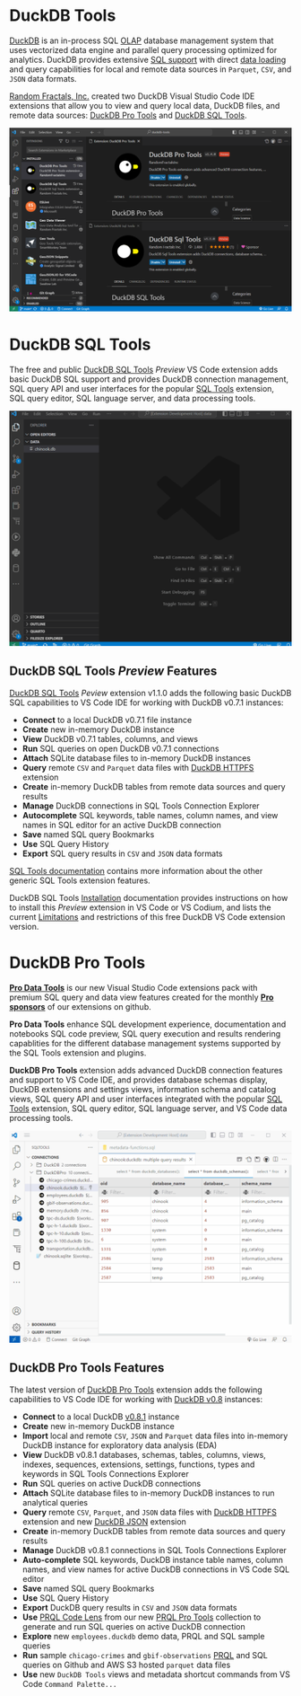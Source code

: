 # DuckDB Tools

[DuckDB](https://duckdb.org/docs/) is an in-process SQL [OLAP](https://en.wikipedia.org/wiki/Online_analytical_processing) database management system that uses vectorized data engine and parallel query processing optimized for analytics. DuckDB provides extensive [SQL support](https://duckdb.org/docs/sql/introduction) with direct [data loading](https://duckdb.org/docs/data/overview#csv-loading) and query capabilities for local and remote data sources in `Parquet`, `CSV`, and `JSON` data formats.

[Random Fractals, Inc.](https://marketplace.visualstudio.com/publishers/RandomFractalsInc) created two DuckDB Visual Studio Code IDE extensions that allow you to view and query local data, DuckDB files, and remote data sources: [DuckDB Pro Tools](https://randomfractals.github.io/pro-data-tools/#duckdb-pro-tools) and [DuckDB SQL Tools](https://marketplace.visualstudio.com/items?itemName=RandomFractalsInc.duckdb-sql-tools).

![DuckDB VS Code Extensions](https://github.com/RandomFractals/pro-data-tools/blob/main/docs/images/duckdb-vscode-extensions.png?raw=true)

# DuckDB SQL Tools

The free and public [DuckDB SQL Tools](https://marketplace.visualstudio.com/items?itemName=RandomFractalsInc.duckdb-sql-tools) *Preview* VS Code extension adds basic DuckDB SQL support and provides DuckDB connection management, SQL query API and user interfaces for the popular [SQL Tools](https://vscode-sqltools.mteixeira.dev/en/home/) extension, SQL query editor, SQL language server, and data processing tools.

![DuckDB SQL Tools](https://github.com/RandomFractals/duckdb-sql-tools/blob/main/docs/images/duckdb-sql-tools.gif?raw=true)

## DuckDB SQL Tools *Preview* Features

[DuckDB SQL Tools](https://marketplace.visualstudio.com/items?itemName=RandomFractalsInc.duckdb-sql-tools) *Peview* extension v1.1.0 adds the following basic DuckDB SQL capabilities to VS Code IDE for working with DuckDB v0.7.1 instances:

- **Connect** to a local DuckDB v0.7.1 file instance
- **Create** new in-memory DuckDB instance
- **View** DuckDB v0.7.1 tables, columns, and views
- **Run** SQL queries on open DuckDB v0.7.1 connections
- **Attach** SQLite database files to in-memory DuckDB instances
- **Query** remote `CSV` and `Parquet` data files with [DuckDB HTTPFS](https://duckdb.org/docs/extensions/httpfs.html) extension
- **Create** in-memory DuckDB tables from remote data sources and query results
- **Manage** DuckDB connections in SQL Tools Connection Explorer
- **Autocomplete** SQL keywords, table names, column names, and view names in SQL editor for an active DuckDB connection
- **Save** named SQL query Bookmarks
- **Use** SQL Query History
- **Export** SQL query results in `CSV` and `JSON` data formats

[SQL Tools documentation](https://vscode-sqltools.mteixeira.dev/en/home/) contains more information about the other generic SQL Tools extension features.

DuckDB SQL Tools [Installation](https://github.com/RandomFractals/duckdb-sql-tools#installation) documentation provides instructions on how to install this *Preview* extension in VS Code or VS Codium, and lists the current [Limitations](https://github.com/RandomFractals/duckdb-sql-tools#limitations) and restrictions of this free DuckDB VS Code extension version.

# DuckDB Pro Tools

[**Pro Data Tools**](https://randomfractals.github.io/pro-data-tools/#pro-data-tools) is our new Visual Studio Code extensions pack with premium SQL query and data view features created for the monthly [**Pro sponsors**](https://github.com/sponsors/RandomFractals/sponsorships?tier_id=18884) of our extensions on github.

**Pro Data Tools** enhance SQL development experience, documentation and notebooks SQL code preview, SQL query execution and results rendering capablities for the different database management systems supported by the SQL Tools extension and plugins.

**DuckDB Pro Tools** extension adds advanced DuckDB connection features and support to VS Code IDE, and provides database schemas display, DuckDB extensions and settings views, information schema and catalog views, SQL query API and user interfaces integrated with the popular [SQL Tools](https://vscode-sqltools.mteixeira.dev/en/home/) extension, SQL query editor, SQL language server, and VS Code data processing tools.

![DuckDB Pro Tools Views](https://github.com/RandomFractals/duckdb-sql-tools/blob/main/docs/images/duckdb-pro-tools-views.gif?raw=true)

## DuckDB Pro Tools Features

The latest version of [DuckDB Pro Tools](https://www.linkedin.com/feed/hashtag/?keywords=duckdbpro) extension adds the following capabilities to VS Code IDE for working with [DuckDB v0.8](https://duckdb.org/2023/05/17/announcing-duckdb-080.html) instances:

- **Connect** to a local DuckDB [v0.8.1](https://github.com/duckdb/duckdb/releases/tag/v0.8.1) instance
- **Create** new in-memory DuckDB instance
- **Import** local and remote `CSV`, `JSON` and `Parquet` data files into in-memory DuckDB instance for exploratory data analysis (EDA)
- **View** DuckDB v0.8.1 databases, schemas, tables, columns, views, indexes, sequences, extensions, settings, functions, types and keywords in SQL Tools Connections Explorer
- **Run** SQL queries on active DuckDB connections
- **Attach** SQLite database files to in-memory DuckDB instances to run analytical queries
- **Query** remote `CSV`, `Parquet`, and `JSON` data files with [DuckDB HTTPFS](https://duckdb.org/docs/extensions/httpfs.html) extension and new [DuckDB JSON](https://duckdb.org/2023/03/03/json.html) extension
- **Create** in-memory DuckDB tables from remote data sources and query results
- **Manage** DuckDB v0.8.1 connections in SQL Tools Connections Explorer
- **Auto-complete** SQL keywords, DuckDB instance table names, column names, and view names for active DuckDB connections in VS Code SQL editor
- **Save** named SQL query Bookmarks
- **Use** SQL Query History
- **Export** DuckDB query results in `CSV` and `JSON` data formats
- **Use** [PRQL Code Lens](https://github.com/RandomFractals/prql-pro-tools#prql-code-lens) from our new [PRQL Pro Tools](https://randomfractals.github.io/pro-data-tools/#prql-pro-tools) collection to generate and run SQL queries on active DuckDB connection
- **Explore** new `employees.duckdb` demo data, PRQL and SQL sample queries
- **Run** sample `chicago-crimes` and `gbif-observations` [PRQL](https://prql-lang.org/) and SQL queries on Github and AWS S3 hosted `parquet` data files
- **Use** new `DuckDB Tools` views and metadata shortcut commands from VS Code `Command Palette...`
